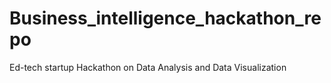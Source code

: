 # Business_intelligence_hackathon_repo
Ed-tech startup Hackathon on Data Analysis and Data Visualization
